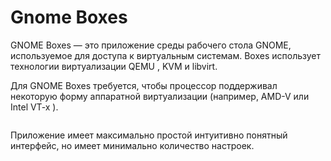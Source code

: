 # Gnome Boxes

GNOME Boxes — это приложение среды рабочего стола GNOME, используемое для доступа к виртуальным системам. Boxes использует технологии виртуализации QEMU , KVM и libvirt.

Для GNOME Boxes требуется, чтобы процессор поддерживал некоторую форму аппаратной виртуализации (например, AMD-V или Intel VT-x ).

<figure><img src="../../.gitbook/assets/gnome-boxes.png" alt=""><figcaption></figcaption></figure>

Приложение имеет максимально простой интуитивно понятный интерфейс, но имеет минимально количество настроек.&#x20;
